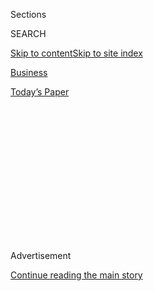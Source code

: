 <div id="app">

<div>

<div>

<div>

<div class="NYTAppHideMasthead css-1q2w90k e1suatyy0">

<div class="section css-ui9rw0 e1suatyy2">

<div class="css-eph4ug er09x8g0">

<div class="css-6n7j50">

</div>

<span class="css-1dv1kvn">Sections</span>

<div class="css-10488qs">

<span class="css-1dv1kvn">SEARCH</span>

</div>

[Skip to content](#site-content)[Skip to site
index](#site-index)

</div>

<div id="masthead-section-label" class="css-1wr3we4 eaxe0e00">

[Business](https://www.nytimes.com/section/business)

</div>

<div class="css-10698na e1huz5gh0">

</div>

</div>

<div id="masthead-bar-one" class="section hasLinks css-15hmgas e1csuq9d3">

<div class="css-uqyvli e1csuq9d0">

</div>

<div class="css-1uqjmks e1csuq9d1">

</div>

<div class="css-9e9ivx">

[](https://myaccount.nytimes.com/auth/login?response_type=cookie&client_id=vi)

</div>

<div class="css-1bvtpon e1csuq9d2">

[Today’s
Paper](https://www.nytimes.com/section/todayspaper)

</div>

</div>

</div>

</div>

<div data-aria-hidden="false">

<div id="site-content" data-role="main">

<div>

<div class="css-1aor85t" style="opacity:0.000000001;z-index:-1;visibility:hidden">

<div class="css-1hqnpie">

<div class="css-epjblv">

<span class="css-17xtcya">[Business](/section/business)</span><span class="css-x15j1o">|</span><span class="css-fwqvlz">The
Retirement Savings Coach You Already
Know</span>

</div>

<div class="css-k008qs">

<div class="css-1iwv8en">

<span class="css-18z7m18"></span>

<div>

</div>

</div>

<span class="css-1n6z4y">https://nyti.ms/2CLOcPo</span>

<div class="css-1705lsu">

<div class="css-4xjgmj">

<div class="css-4skfbu" data-role="toolbar" data-aria-label="Social Media Share buttons, Save button, and Comments Panel with current comment count" data-testid="share-tools">

  - 
  - 
  - 
  - 
    
    <div class="css-6n7j50">
    
    </div>

  - 

</div>

</div>

</div>

</div>

</div>

</div>

<div id="NYT_TOP_BANNER_REGION" class="css-13pd83m">

</div>

<div id="top-wrapper" class="css-1sy8kpn">

<div id="top-slug" class="css-l9onyx">

Advertisement

</div>

[Continue reading the main
story](#after-top)

<div class="ad top-wrapper" style="text-align:center;height:100%;display:block;min-height:250px">

<div id="top" class="place-ad" data-position="top" data-size-key="top">

</div>

</div>

<div id="after-top">

</div>

</div>

<div>

<div id="sponsor-wrapper" class="css-1hyfx7x">

<div id="sponsor-slug" class="css-19vbshk">

Supported by

</div>

[Continue reading the main
story](#after-sponsor)

<div id="sponsor" class="ad sponsor-wrapper" style="text-align:center;height:100%;display:block">

</div>

<div id="after-sponsor">

</div>

</div>

<div class="css-186x18t">

retiring

</div>

<div class="css-1vkm6nb ehdk2mb0">

# The Retirement Savings Coach You Already Know

</div>

Workers who have learned how to manage their finances and sock away some
money are teaching colleagues and friends.

<div class="css-79elbk" data-testid="photoviewer-wrapper">

<div class="css-z3e15g" data-testid="photoviewer-wrapper-hidden">

</div>

<div class="css-1a48zt4 ehw59r15" data-testid="photoviewer-children">

![<span class="css-16f3y1r e13ogyst0" data-aria-hidden="true">Dr. Ty L.
Bullard, an anesthesiologist in Chapel Hill, N.C., created a program on
personal finance for medical residents at the University of North
Carolina. “Our residents now have a place they feel they can get
unbiased, non-conflicted information,” he
said.</span><span class="css-cnj6d5 e1z0qqy90" itemprop="copyrightHolder"><span class="css-1ly73wi e1tej78p0">Credit...</span><span><span>Travis
Dove for The New York
Times</span></span></span>](https://static01.nyt.com/images/2020/07/26/business/24RETIRING-01/24RETIRING-01-articleLarge.jpg?quality=75&auto=webp&disable=upscale)

</div>

</div>

<div class="css-18e8msd">

<div class="css-vp77d3 epjyd6m0">

<div class="css-1baulvz">

By <span class="css-1baulvz last-byline" itemprop="name">Elizabeth
Harris</span>

</div>

</div>

  - July 25,
    2020

  - 
    
    <div class="css-4xjgmj">
    
    <div class="css-d8bdto" data-role="toolbar" data-aria-label="Social Media Share buttons, Save button, and Comments Panel with current comment count" data-testid="share-tools">
    
      - 
      - 
      - 
      - 
        
        <div class="css-6n7j50">
        
        </div>
    
      - 
    
    </div>
    
    </div>

</div>

</div>

<div class="section meteredContent css-1r7ky0e" name="articleBody" itemprop="articleBody">

<div class="css-1fanzo5 StoryBodyCompanionColumn">

<div class="css-53u6y8">

When the pandemic was declared in March and the U.S. stock market
plunged, Dr. Bryan T. Whitlow was surprisingly sanguine about his
retirement investments. Unlike many Americans, he didn’t radically cut
his spending, didn’t check his balances constantly and didn’t yank money
from the market.

“I have not even looked at my I.R.A. since this happened,” said Dr.
Whitlow, a fellow in pain medicine at the University of Kentucky.

But that kind of detachment didn’t happen by accident. Dr. Whitlow, 29,
had talked with his father — and with a colleague who has become
something of a financial mentor to him. They reassured him that he had
little cause for concern about his retirement investments losing value
in the short term. (An emergency savings fund helped, too.)

At a time when companies are devoting significant attention to helping
their employees plan for retirement, some workers are turning to their
peers and colleagues for more personal guidance. Seeing the choices made
by a friend or co-worker can help demystify investment options and offer
an example to follow amid turbulent markets and a contracting economy.

</div>

</div>

<div class="css-1fanzo5 StoryBodyCompanionColumn">

<div class="css-53u6y8">

Dr. Whitlow was benefiting from a project that his instructor, Dr. Ty L.
Bullard, had begun at the University of North Carolina School of
Medicine to encourage residents to start thinking about and planning for
retirement early in their careers. Each year, Dr. Bullard schedules
lectures and quarterly panel discussions for doctors to share some of
their financial decisions, divulge mistakes and discuss investing.

Dr. Bullard has taken it on himself to help educate younger doctors by
sharing what he has learned and start a longer-term financial
conversation — he was available for residents’ questions, for example,
when they received their $1,200 stimulus check and wondered what to do
with it.

“Our residents now have a place they feel they can get unbiased,
non-conflicted information and they feel comfortable asking those kinds
of questions,” he said.

The very act of selecting a financial mentor can be motivating,
according to Sarah Newcomb, a director of behavioral science at
Morningstar, who has studied financial mentors. Her findings suggest
that people who admire and emulate someone’s choices or habits — such as
frugality or financial security — rather than focus on a specific
monetary goal, can actually be more successful in reaching their own
targets.

“An aspirational comparison doesn’t ask, ‘Do I measure up to them now?’
but asks, ‘Can I measure up to them in the future and can I follow in
their footsteps?’” Dr. Newcomb said.

</div>

</div>

<div class="css-1fanzo5 StoryBodyCompanionColumn">

<div class="css-53u6y8">

Alannah NicPhaidin, a consultant in international trade compliance who
lives in Aurora, Colo., has become an accidental adviser to her friends.
She loves crunching numbers and reviewing investments, and eagerly
shares her experience. “It made me realize the importance of financial
security, particularly for women — particularly making sure you have
that protection for yourself,” she said.

Questions from friends tend to crop up when Ms. NicPhaidin, 32, declines
invitations to expensive outings — if she can’t afford them, she isn’t
shy about saying so, which often prompts a discussion about saving and
investing. If her friends are still interested, she helps them scour
their financial statements, showing them the kinds of accounts she
herself has set up for automatic investing.

Ms. NicPhaidin tries to make the conversation more palatable by serving
wine or chocolates before getting into the spreadsheets. “If you’re
excited about providing them with their financial security, and you’re
able to show how you needed it and what it could do for them in the
future, then they get pretty excited too,” Ms. NicPhaidin said. “And it
doesn’t just have to be some boring thing of some old guy telling you,
‘You have to budget better.’”

Helping her friends feels personal. When she was 9, Ms. NicPhaidin said,
she saw her mother struggle as a single parent after the two emigrated
from Ireland with nothing more than one suitcase of clothes and one
suitcase of teddy bears to start a new life in Florida. She remembers
the hardships they encountered from her mother’s irregular income and
how her paltry paycheck sometimes meant eating food discarded by their
local supermarket.

Ms. NicPhaidin said she never wanted to experience that kind of
financial insecurity again. Now, she saves 65 percent of her income,
fueled by a frugality that began after she got her first job as a
grocery bagger at Winn Dixie at age 14.

“I would get my paycheck and most kids would be like, ‘I’m going to the
mall, I’m going to do this,’” she said. “And every paycheck was cashed
and put into an envelope and not looked at again, and then if I was
feeling stressed I would count it and go, ‘Oh I have a little bit more,’
so it was a kind of way to make sure that there was security.”

Ms. NicPhaidin’s enthusiasm for saving and investing was hard to resist
for Juliet Swanson, a landscape designer in her mid-20s from Falls
Church, Va., who says Ms. NicPhaidin helped her turn her finances
around.

</div>

</div>

<div class="css-1fanzo5 StoryBodyCompanionColumn">

<div class="css-53u6y8">

When the two met in 2018, Ms. Swanson was reeling from the news that her
roommate had collected her rent money, but never paid their landlord,
leading to their eviction, she said. Ms. NicPhaidin not only took her
friend in, but also combed through Ms. Swanson’s financial documents and
shared her own.

“I would tell her how I handle money and she would kind of say, ‘OK,
this is just my experience, and why don’t we get together with a cup of
tea and have a quick chat,’ and saying it all with her lovely Irish
accent and I would say ‘Of course,” Ms. Swanson said. “She would go over
the books and she would give me a good plan.”

Choosing a peer role model whose goals match your own is crucial, Dr.
Newcomb said. First, make sure your prospective mentor has knowledge and
skill — and values that align with yours. As social creatures, she said,
people tend to compare themselves to others — especially a friend and
family. She found a trend: If a person compared herself to someone who
seemed to be doing better, the person tended to report lower savings and
higher spending. But people who compared themselves to a financial role
model broke the negative pattern and tended to save more.

“Regardless of income, in one sense who you compare yourself to may
really have a strong impact on your emotional well-being,” Dr. Newcomb
said.

While focusing on her medical-school studies and clocking long hours in
her residency at Johns Hopkins Hospital, Dr. Margaret Kott, 30, had
little time to worry about retirement. It wasn’t until a friend and
co-resident asked her if she had started saving that she realized she
had fallen behind.

“At 30, I realized how little I had saved, and I kind of panicked,” Dr.
Kott said. At her friend’s urging, she opened her first Roth I.R.A. and
has started contributing to a retirement fund within the last year. She
has now become an advocate, helping her friends and colleagues.

“I’m doing what I can to spread this knowledge amongst my co-residents,
who know little of retirement accounts and don’t usually think twice
about how to pay for retirement because they’re too focused on paying
back student loans,” Dr. Kott said. “It’s unbelievable that this was
never taught to us in any school.”

</div>

</div>

<div class="css-1fanzo5 StoryBodyCompanionColumn">

<div class="css-53u6y8">

As chief resident in her department at Johns Hopkins, Dr. Kott has
helped arrange lectures over the last year and began booking financial
advisers for talks, sometimes pivoting to Zoom sessions as the pandemic
hit.

Dr. Kott said she realized that she was in a position uncommon for most
residents: She has avoided student loan debt as much as she could.
First, she picked the college that gave her a full scholarship for her
undergraduate degree. Later, with her husband, she focused on paying
down the medical school debt. She recently moved to Boston for a new
role as a fellow in pain medicine at Massachusetts General Hospital.

</div>

</div>

<div class="css-79elbk" data-testid="photoviewer-wrapper">

<div class="css-z3e15g" data-testid="photoviewer-wrapper-hidden">

</div>

<div class="css-1a48zt4 ehw59r15" data-testid="photoviewer-children">

![<span class="css-16f3y1r e13ogyst0" data-aria-hidden="true">Dr.
Bullard led a remote question-and-answer session for residents from his
home. </span><span class="css-cnj6d5 e1z0qqy90" itemprop="copyrightHolder"><span class="css-1ly73wi e1tej78p0">Credit...</span><span>Travis
Dove for The New York
Times</span></span>](https://static01.nyt.com/images/2020/07/24/business/24RETIRING-02/merlin_170884872_0921fee2-fd1a-4bae-b10c-02aec96baf34-articleLarge.jpg?quality=75&auto=webp&disable=upscale)

</div>

</div>

<div class="css-1fanzo5 StoryBodyCompanionColumn">

<div class="css-53u6y8">

Dr. Bullard, 43, sees a strong need for doctors to get solid financial
advice sooner rather than later, because they usually start their
careers later than most and typically carry high student loan debt. And
they can be vulnerable to bad advice: It’s only in retrospect that he
sees how he and his wife mistakenly thought their best investment choice
was a high-commission, permanent life insurance policy. But that misstep
served as a warning to fellow doctors and residents about the pitfalls
of not focusing on their financial acumen.

To that end, Dr. Bullard has developed and helps oversee a financial
curriculum for students at the University of North Carolina, Chapel
Hill. He is the division chief of ambulatory anesthesia at UNC Hospitals
and instructs residents, but he also schedules regular money talks given
by fellow doctors. The intention: to help residents and their peers
start saving for retirement while protecting them from being pressured
into buying high-commission products that might be wrong for their
needs.

“One of our main objectives is, they don’t have to worry someone is
looking at them like an open wallet,” he said.

Hearing from more experienced friends or colleagues in anesthesiology
made financial planning more meaningful for Dr. Whitlow.

“When you hear it from someone who’s in the same situation,” he said, “I
think it’s more impactful because you know they just came from where you
were.”

</div>

</div>

</div>

<div>

</div>

<div>

</div>

<div>

</div>

<div>

<div id="bottom-wrapper" class="css-1ede5it">

<div id="bottom-slug" class="css-l9onyx">

Advertisement

</div>

[Continue reading the main
story](#after-bottom)

<div id="bottom" class="ad bottom-wrapper" style="text-align:center;height:100%;display:block;min-height:90px">

</div>

<div id="after-bottom">

</div>

</div>

</div>

</div>

</div>

## Site Index

<div>

</div>

## Site Information Navigation

  - [© <span>2020</span> <span>The New York Times
    Company</span>](https://help.nytimes.com/hc/en-us/articles/115014792127-Copyright-notice)

<!-- end list -->

  - [NYTCo](https://www.nytco.com/)
  - [Contact
    Us](https://help.nytimes.com/hc/en-us/articles/115015385887-Contact-Us)
  - [Work with us](https://www.nytco.com/careers/)
  - [Advertise](https://nytmediakit.com/)
  - [T Brand Studio](http://www.tbrandstudio.com/)
  - [Your Ad
    Choices](https://www.nytimes.com/privacy/cookie-policy#how-do-i-manage-trackers)
  - [Privacy](https://www.nytimes.com/privacy)
  - [Terms of
    Service](https://help.nytimes.com/hc/en-us/articles/115014893428-Terms-of-service)
  - [Terms of
    Sale](https://help.nytimes.com/hc/en-us/articles/115014893968-Terms-of-sale)
  - [Site
    Map](https://spiderbites.nytimes.com)
  - [Help](https://help.nytimes.com/hc/en-us)
  - [Subscriptions](https://www.nytimes.com/subscription?campaignId=37WXW)

</div>

</div>

</div>

</div>
